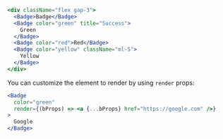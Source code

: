 ```jsx
<div className="flex gap-3">
  <Badge>Badge</Badge>
  <Badge color="green" title="Success">
    Green
  </Badge>
  <Badge color="red">Red</Badge>
  <Badge color="yellow" className="ml-5">
    Yellow
  </Badge>
</div>
```

You can customize the element to render by using `render` props:

```jsx
<Badge
  color="green"
  render={(bProps) => <a {...bProps} href="https://google.com" />}
>
  Google
</Badge>
```
